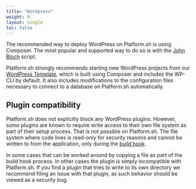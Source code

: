 ```yaml
---
title: "Wordpress"
weight: 9
layout: single
toc: false
---
```


The recommended way to deploy WordPress on Platform.sh is using Composer.  The most popular and supported way to do so is with the [John Bloch](https://github.com/johnpbloch/wordpress) script.

Platform.sh strongly recommends starting new WordPress projects from our [WordPress Template](https://github.com/platformsh-templates/wordpress), which is built using Composer and includes the WP-CLI by default.  It also includes modifications to the configuration files necessary to connect to a database on Platform.sh automatically.

## Plugin compatibility

Platform.sh does not explicitly block any WordPress plugins.  However, some plugins are known to require write access to their own file system as part of their setup process.  That is not possible on Platform.sh.  The file system where code lives is read-only for security reasons and cannot be written to from the application, only during the [build hook](/configuration/app/build.md).

In some cases that can be worked around by copying a file as part of the build hook process.  In other cases the plugin is simply incompatible with Platform.sh.  If you find a plugin that tries to write to its own directory we recommend filing an issue with that plugin, as such behavior should be viewed as a security bug.

